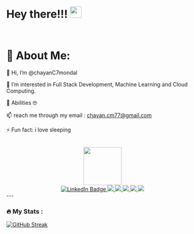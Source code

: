 <h1>
  Hey there!!!
  <img src="https://media.giphy.com/media/hvRJCLFzcasrR4ia7z/giphy.gif" width="30px"/>
 
</h1>

<br>
<h1>💫 About Me:</h1>

👋 Hi, I’m @chayanC7mondal

👀 I’m interested in Full Stack Development, Machine Learning and Cloud Computing.

📖 Abilities 🤓




📫 reach me through my email : chayan.cm77@gmail.com

⚡ Fun fact: i love sleeping



<br>

<div id="header" align="center">
  <img src="https://media.giphy.com/media/M9gbBd9nbDrOTu1Mqx/giphy.gif" width="100"/>
</div>

<div id="badges" align="center">
  <a href="https://www.linkedin.com/in/chayan-mondal-881962177/">
    <img src="https://img.shields.io/badge/LinkedIn-blue?style=for-the-badge&logo=linkedin&logoColor=white" alt="LinkedIn Badge"/>
  </a>
  <a href="your-youtube-URL">
   <img src=https://img.shields.io/badge/Instagram-E4405F?style=for-the-badge&logo=instagram&logoColor=white> 
  </a>
  <a href="your-twitter-URL">
    <img src=https://img.shields.io/badge/Portfolio-255E63?style=for-the-badge&logo=About.me&logoColor=white>
  </a>

   <a href="your-twitter-URL">
    <img src=https://img.shields.io/badge/Reddit-FF4500?style=for-the-badge&logo=reddit&logoColor=white>
  </a>

   <a href="https://bio.link/chayanmondal">
   <img src=https://img.shields.io/badge/bio.link-000000%7D?style=for-the-badge&logo=biolink&logoColor=white>
  </a>

<a href="your-twitter-URL">
    <img src=https://img.shields.io/badge/Stack_Overflow-FE7A16?style=for-the-badge&logo=stack-overflow&logoColor=white>
  </a> 
</div>

<div>
  ---

### :fire: My Stats :

[![GitHub Streak](https://streak-stats.demolab.com/?user=chayanC7mondal)](https://git.io/streak-stats)
</div>
